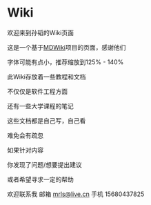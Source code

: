 # Wiki

欢迎来到孙韬的Wiki页面

这是一个基于[MDWiki](http://dynalon.github.io/mdwiki)项目的页面，感谢他们

字体可能有点小，推荐缩放到125% - 140%

此Wiki存放着一些教程和文档

不仅仅是软件工程方面

还有一些大学课程的笔记

这些文档都是自己写，自己看

难免会有疏忽

如果针对内容

你发现了问题/想要提出建议

或者希望寻求一定的帮助

欢迎联系我
邮箱 <mrls@live.cn>
手机 15680437825
